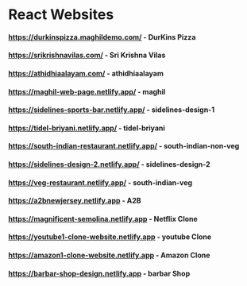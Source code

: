 # React Websites

#### https://durkinspizza.maghildemo.com/          - DurKins Pizza

#### https://srikrishnavilas.com/                  - Sri Krishna Vilas

#### https://athidhiaalayam.com/                   - athidhiaalayam

#### https://maghil-web-page.netlify.app/          - maghil

#### https://sidelines-sports-bar.netlify.app/     - sidelines-design-1

#### https://tidel-briyani.netlify.app/            - tidel-briyani

#### https://south-indian-restaurant.netlify.app/  - south-indian-non-veg 

#### https://sidelines-design-2.netlify.app/       - sidelines-design-2

#### https://veg-restaurant.netlify.app/           - south-indian-veg 

#### https://a2bnewjersey.netlify.app              - A2B

#### https://magnificent-semolina.netlify.app      - Netflix Clone

#### https://youtube1-clone-website.netlify.app    - youtube Clone

#### https://amazon1-clone-website.netlify.app     - Amazon Clone

#### https://barbar-shop-design.netlify.app        - barbar Shop






